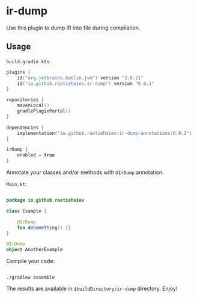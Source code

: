 # ir-dump

Use this plugin to dump IR into file during compilation.

## Usage

`build.gradle.kts`:
```kotlin
plugins {
    id("org.jetbrains.kotlin.jvm") version "2.0.21"
    id("io.github.rastiehaiev.ir-dump") version "0.0.1"
}

repositories {
    mavenLocal()
    gradlePluginPortal()
}

dependencies {
    implementation("io.github.rastiehaiev:ir-dump-annotations:0.0.1")
}

irDump {
    enabled = true
}
```

Annotate your classes and/or methods with `@IrDump` annotation. 

`Main.kt`:

```kotlin

package io.github.rastiehaiev

class Example {

    @IrDump
    fun doSomething() {}
}

@IrDump
object AnotherExample
```

Compile your code:
```shell

./gradlew assemble
```

The results are available in `$buildDirectory/ir-dump` directory. Enjoy!
